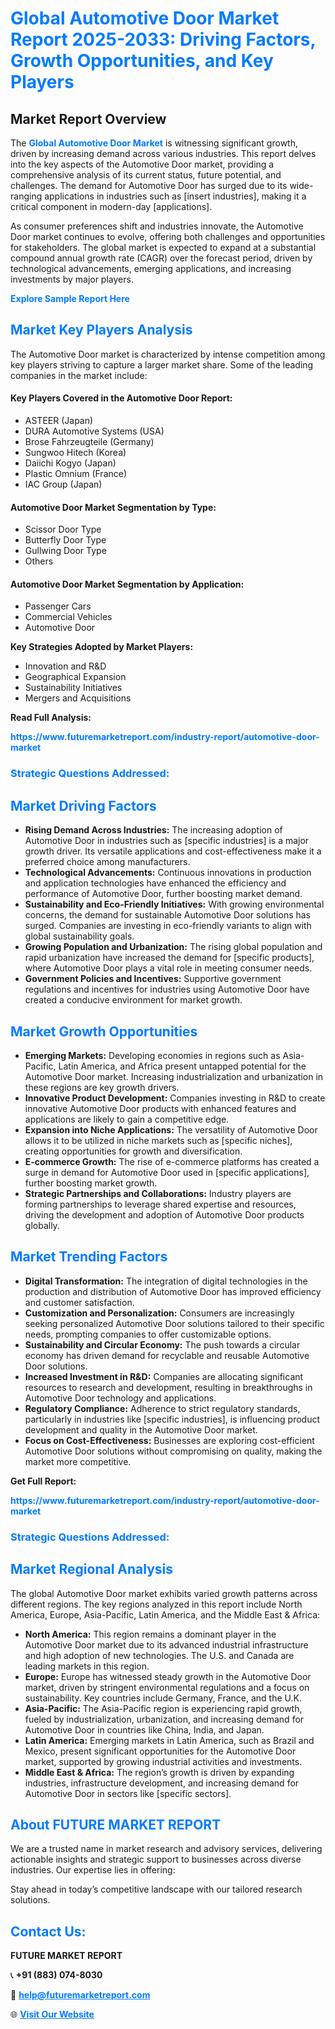<h1 style="color: #007BFF;">Global Automotive Door Market Report 2025-2033: Driving Factors, Growth Opportunities, and Key Players</h1>

<section id="overview">
<h2>Market Report Overview</h2>
<p>The <a href="https://www.futuremarketreport.com/industry-report/automotive-door-market" style="color: #007BFF; text-decoration: none;"><strong>Global Automotive Door Market</strong></a> is witnessing significant growth, driven by increasing demand across various industries. This report delves into the key aspects of the Automotive Door market, providing a comprehensive analysis of its current status, future potential, and challenges. The demand for Automotive Door has surged due to its wide-ranging applications in industries such as [insert industries], making it a critical component in modern-day [applications].</p>
<p>As consumer preferences shift and industries innovate, the Automotive Door market continues to evolve, offering both challenges and opportunities for stakeholders. The global market is expected to expand at a substantial compound annual growth rate (CAGR) over the forecast period, driven by technological advancements, emerging applications, and increasing investments by major players.</p>
</section>

<section id="overview">
<p><a href="https://www.futuremarketreport.com/request-sample/reportId=126637" style="color: #007BFF; text-decoration: none;"><strong>Explore Sample Report Here</strong></a></p>
</section>

<section id="key-players">
<h2 style="color: #007BFF;">Market Key Players Analysis</h2>
<p>The Automotive Door market is characterized by intense competition among key players striving to capture a larger market share. Some of the leading companies in the market include:</p>
<h4>Key Players Covered in the Automotive Door Report:</h4>
<ul><li>ASTEER (Japan)</li><li>DURA Automotive Systems (USA)</li><li>Brose Fahrzeugteile (Germany)</li><li>Sungwoo Hitech (Korea)</li><li>Daiichi Kogyo (Japan)</li><li>Plastic Omnium (France)</li><li>IAC Group (Japan)</li></ul>
<h4>Automotive Door Market Segmentation by Type:</h4>
<ul><li>Scissor Door Type</li><li>Butterfly Door Type</li><li>Gullwing Door Type</li><li>Others</li></ul>

<h4>Automotive Door Market Segmentation by Application:</h4>
<ul><li>Passenger Cars</li><li>Commercial Vehicles</li><li>Automotive Door</li></ul>
<p><strong>Key Strategies Adopted by Market Players:</strong></p>
<ul>
<li>Innovation and R&D</li>
<li>Geographical Expansion</li>
<li>Sustainability Initiatives</li>
<li>Mergers and Acquisitions</li>
</ul>
</section>

<section>
<p><strong>Read Full Analysis: </strong></p><a href="https://www.futuremarketreport.com/industry-report/automotive-door-market" style="color: #007BFF; text-decoration: none;"><strong>https://www.futuremarketreport.com/industry-report/automotive-door-market</strong></a>
<h3 style="color: #007BFF;">Strategic Questions Addressed:</h3>
</section>

<section id="driving-factors">
<h2 style="color: #007BFF;">Market Driving Factors</h2>
<ul>
<li><strong>Rising Demand Across Industries:</strong> The increasing adoption of Automotive Door in industries such as [specific industries] is a major growth driver. Its versatile applications and cost-effectiveness make it a preferred choice among manufacturers.</li>
<li><strong>Technological Advancements:</strong> Continuous innovations in production and application technologies have enhanced the efficiency and performance of Automotive Door, further boosting market demand.</li>
<li><strong>Sustainability and Eco-Friendly Initiatives:</strong> With growing environmental concerns, the demand for sustainable Automotive Door solutions has surged. Companies are investing in eco-friendly variants to align with global sustainability goals.</li>
<li><strong>Growing Population and Urbanization:</strong> The rising global population and rapid urbanization have increased the demand for [specific products], where Automotive Door plays a vital role in meeting consumer needs.</li>
<li><strong>Government Policies and Incentives:</strong> Supportive government regulations and incentives for industries using Automotive Door have created a conducive environment for market growth.</li>
</ul>
</section>

<section id="growth-opportunities">
<h2 style="color: #007BFF;">Market Growth Opportunities</h2>
<ul>
<li><strong>Emerging Markets:</strong> Developing economies in regions such as Asia-Pacific, Latin America, and Africa present untapped potential for the Automotive Door market. Increasing industrialization and urbanization in these regions are key growth drivers.</li>
<li><strong>Innovative Product Development:</strong> Companies investing in R&D to create innovative Automotive Door products with enhanced features and applications are likely to gain a competitive edge.</li>
<li><strong>Expansion into Niche Applications:</strong> The versatility of Automotive Door allows it to be utilized in niche markets such as [specific niches], creating opportunities for growth and diversification.</li>
<li><strong>E-commerce Growth:</strong> The rise of e-commerce platforms has created a surge in demand for Automotive Door used in [specific applications], further boosting market growth.</li>
<li><strong>Strategic Partnerships and Collaborations:</strong> Industry players are forming partnerships to leverage shared expertise and resources, driving the development and adoption of Automotive Door products globally.</li>
</ul>
</section>

<section id="trending-factors">
<h2 style="color: #007BFF;">Market Trending Factors</h2>
<ul>
<li><strong>Digital Transformation:</strong> The integration of digital technologies in the production and distribution of Automotive Door has improved efficiency and customer satisfaction.</li>
<li><strong>Customization and Personalization:</strong> Consumers are increasingly seeking personalized Automotive Door solutions tailored to their specific needs, prompting companies to offer customizable options.</li>
<li><strong>Sustainability and Circular Economy:</strong> The push towards a circular economy has driven demand for recyclable and reusable Automotive Door solutions.</li>
<li><strong>Increased Investment in R&D:</strong> Companies are allocating significant resources to research and development, resulting in breakthroughs in Automotive Door technology and applications.</li>
<li><strong>Regulatory Compliance:</strong> Adherence to strict regulatory standards, particularly in industries like [specific industries], is influencing product development and quality in the Automotive Door market.</li>
<li><strong>Focus on Cost-Effectiveness:</strong> Businesses are exploring cost-efficient Automotive Door solutions without compromising on quality, making the market more competitive.</li>
</ul>
</section>

<section>
<p><strong>Get Full Report: </strong></p><a href="https://www.futuremarketreport.com/industry-report/automotive-door-market" style="color: #007BFF; text-decoration: none;"><strong>https://www.futuremarketreport.com/industry-report/automotive-door-market</strong></a>
<h3 style="color: #007BFF;">Strategic Questions Addressed:</h3>
</section>


<section id="regional-analysis">
<h2 style="color: #007BFF;">Market Regional Analysis</h2>
<p>The global Automotive Door market exhibits varied growth patterns across different regions. The key regions analyzed in this report include North America, Europe, Asia-Pacific, Latin America, and the Middle East & Africa:</p>
<ul>
<li><strong>North America:</strong> This region remains a dominant player in the Automotive Door market due to its advanced industrial infrastructure and high adoption of new technologies. The U.S. and Canada are leading markets in this region.</li>
<li><strong>Europe:</strong> Europe has witnessed steady growth in the Automotive Door market, driven by stringent environmental regulations and a focus on sustainability. Key countries include Germany, France, and the U.K.</li>
<li><strong>Asia-Pacific:</strong> The Asia-Pacific region is experiencing rapid growth, fueled by industrialization, urbanization, and increasing demand for Automotive Door in countries like China, India, and Japan.</li>
<li><strong>Latin America:</strong> Emerging markets in Latin America, such as Brazil and Mexico, present significant opportunities for the Automotive Door market, supported by growing industrial activities and investments.</li>
<li><strong>Middle East & Africa:</strong> The region’s growth is driven by expanding industries, infrastructure development, and increasing demand for Automotive Door in sectors like [specific sectors].</li>
</ul>
</section>

<footer>
<h2 style="color: #007BFF;">About FUTURE MARKET REPORT</h2>
<p>We are a trusted name in market research and advisory services, delivering actionable insights and strategic support to businesses across diverse industries. Our expertise lies in offering:</p>

<p>Stay ahead in today’s competitive landscape with our tailored research solutions.</p>

<h2 style="color: #007BFF;">Contact Us:</h2>
<p><strong>FUTURE MARKET REPORT</strong></p>
<p>📞 <strong>+91 (883) 074-8030</strong></p>
<p>📧 <strong><a href="mailto:help@futuremarketreport.com" style="color: #007BFF;">help@futuremarketreport.com</a></strong></p>
<p>🌐 <strong><a href="https://www.futuremarketreport.com/" style="color: #007BFF;">Visit Our Website</a></strong></p>
</footer>